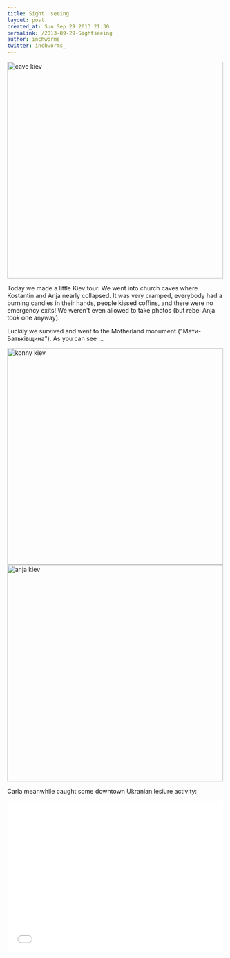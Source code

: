 ```yaml
---
title: Sight! seeing
layout: post
created_at: Sun Sep 29 2013 21:30
permalink: /2013-09-29-Sightseeing
author: inchworms
twitter: inchworms_
---
```


<img src="/inchworms/images/cave_kiev.jpg" alt="cave kiev" style="width: 500px;"/>

Today we made a little Kiev tour. We went into church caves where Kostantin and Anja nearly collapsed. It was very cramped, everybody had a burning candles in their hands, people kissed coffins, and there were no emergency exits! We weren't even allowed to take photos (but rebel Anja took one anyway).

Luckily we survived and went to the Motherland monument ("Мати-Батьківщина"). As you can see ...

<img src="/inchworms/images/konny_kiev.jpg" alt="konny kiev" style="width: 500px;"/>

<img src="/inchworms/images/anja_kiev.jpg" alt="anja kiev" style="width: 500px;"/>

Carla meanwhile caught some downtown Ukranian lesiure activity:

<iframe width="500" height="350" src="//www.youtube.com/embed/VMsvAAzd3Mo" frameborder="0" allowfullscreen></iframe>

